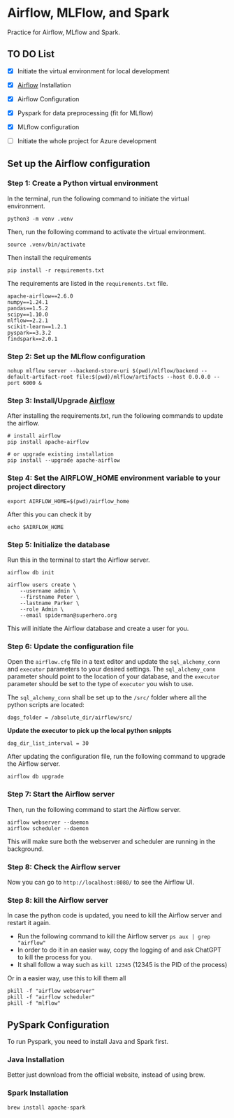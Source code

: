 # Airflow, MLFlow, and Spark
Practice for Airflow, MLflow and Spark.

## TO DO List
- [X] Initiate the virtual environment for local development
- [X] [Airflow](https://airflow.apache.org/docs/apache-airflow/stable/index.html) Installation
- [X] Airflow Configuration
- [X] Pyspark for data preprocessing (fit for MLflow)
- [X] MLflow configuration
- [ ] Initiate the whole project for Azure development


## Set up the Airflow configuration

### Step 1: Create a Python virtual environment
In the terminal, run the following command to initiate the virtual environment.

```
python3 -m venv .venv 
```

Then, run the following command to activate the virtual environment.

```
source .venv/bin/activate
```

Then install the requirements
```
pip install -r requirements.txt
```

The requirements are listed in the `requirements.txt` file.
```
apache-airflow==2.6.0
numpy==1.24.1
pandas==1.5.2
scipy==1.10.0 
mlflow==2.2.1
scikit-learn==1.2.1
pyspark==3.3.2 
findspark==2.0.1
```

### Step 2: Set up the MLflow configuration

```
nohup mlflow server --backend-store-uri $(pwd)/mlflow/backend --default-artifact-root file:$(pwd)/mlflow/artifacts --host 0.0.0.0 --port 6000 &

```

### Step 3: Install/Upgrade [Airflow](https://airflow.apache.org/docs/apache-airflow/stable/index.html)

After installing the requirements.txt, run the following commands to update the airflow.
```
# install airflow
pip install apache-airflow

# or upgrade existing installation
pip install --upgrade apache-airflow
```

### Step 4: Set the AIRFLOW_HOME environment variable to your project directory

```
export AIRFLOW_HOME=$(pwd)/airflow_home
```
After this you can check it by 
```
echo $AIRFLOW_HOME
```

### Step 5: Initialize the database
Run this in the terminal to start the Airflow server.

```
airflow db init

airflow users create \
    --username admin \
    --firstname Peter \
    --lastname Parker \
    --role Admin \
    --email spiderman@superhero.org
```

This will initiate the Airflow database and create a user for you. 

### Step 6: Update the configuration file 

Open the `airflow.cfg` file in a text editor and update the `sql_alchemy_conn` and `executor` parameters to your desired settings. The `sql_alchemy_conn` parameter should point to the location of your database, and the `executor` parameter should be set to the type of `executor` you wish to use.

The `sql_alchemy_conn` shall be set up to the `/src/` folder where all the python scripts are located:
```
dags_folder = /absolute_dir/airflow/src/
```

**Update the executor to pick up the local python snippts**
```
dag_dir_list_interval = 30
```

After updating the configuration file, run the following command to upgrade the Airflow server.
```
airflow db upgrade
```

### Step 7: Start the Airflow server
Then, run the following command to start the Airflow server.
```
airflow webserver --daemon
airflow scheduler --daemon
```
This will make sure both the webserver and scheduler are running in the background.

### Step 8: Check the Airflow server
Now you can go to `http://localhost:8080/` to see the Airflow UI.

### Step 8: kill the Airflow server
In case the python code is updated, you need to kill the Airflow server and restart it again.

- Run the following command to kill the Airflow server ```ps aux | grep "airflow"```
- In order to do it in an easier way, copy the logging of and ask ChatGPT to kill the process for you.
- It shall follow a way such as ```kill 12345``` (12345 is the PID of the process)


Or in a easier way, use this to kill them all
```
pkill -f "airflow webserver"
pkill -f "airflow scheduler"
pkill -f "mlflow"
```

## PySpark Configuration

To run Pyspark, you need to install Java and Spark first.

### Java Installation
Better just download from the official website, instead of using brew.

### Spark Installation

```
brew install apache-spark
```

